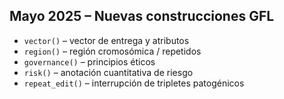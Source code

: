 ﻿## Mayo 2025 – Nuevas construcciones GFL
* `vector()` – vector de entrega y atributos
* `region()` – región cromosómica / repetidos
* `governance()` – principios éticos
* `risk()` – anotación cuantitativa de riesgo
* `repeat_edit()` – interrupción de tripletes patogénicos
